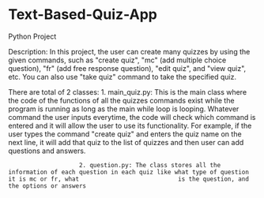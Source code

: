 # Text-Based-Quiz-App
Python Project

Description: In this project, the user can create many quizzes by using the given commands, such as "create quiz", "mc" (add multiple choice question), "fr" (add free response question), "edit quiz", and "view quiz", etc. You can also use "take quiz" command to take the specified quiz.

There are total of 2 classes:
                        1. main_quiz.py: This is the main class where the code of the functions of all the quizzes commands exist while the program is                                running as long as the main while loop is looping. Whatever command the user inputs everytime, the code will check which command                            is entered and it will allow the user to use its functionality. For example, if the user types the command "create quiz" and                                enters the quiz name on the next line, it will add that quiz to the list of quizzes and then user can add questions and answers.
                        
                        2. question.py: The class stores all the information of each question in each quiz like what type of question it is mc or fr, what                            is the question, and the options or answers
